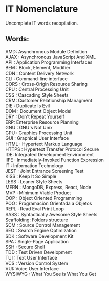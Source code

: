 # IT Nomenclature
Uncomplete IT words recopilation.

## Words:
AMD: Asynchronous Module Definition   
AJAX : Asynchronous JavaScript And XML   
API : Application Programming Interfaces   
BEM : Block, Element, Modifier   
CDN : Content Delivery Network    
CLI : Command-line interface   
CORS : Cross-Origin Resource Sharing   
CPU : Central Processing Unit   
CSS : Cascading Style Sheets   
CRM: Customer Relationship Managment   
DIE : Duplicate Is Evil   
DOM : Document Object Model   
DRY : Don't Repeat Yourself   
ERP: Enterprise Resource Planning   
GNU : GNU's Not Unix   
GPU : Graphics Processing Unit   
GUI : Graphical User Interface   
HTML : Hypertext Markup Language   
HTTPS : Hypertext Transfer Protocol Secure  
IDE: Integrated Development Environment   
IIFE : Inmediately-Invoked Function Expression   
IT : Information Technology   
JEST : Joint Entrance Screening Test   
KISS : Keep It So Simple   
LESS : Leaner Style Sheets   
MERN : MongoDB, Express, React, Node   
MVP : Mínimum Viable Product   
OOP : Object Oriented Programming   
POO : Programación Orientada a Objetos   
REPL : Read Eval Print Loop   
SASS : Syntactically Awesome Style Sheets   
Scaffolding: Folders structure   
SCM : Source Control Management   
SEO : Search Engine Optimization   
SDK : Software Development Kit   
SPA : Single-Page Application   
SSH : Secure Shell   
TDD : Test Driven Development   
TUI : Text User Interface   
VCS : Version Control System   
VUI: Voice User Interface   
WYSIWYG : What You See is What You Get   
